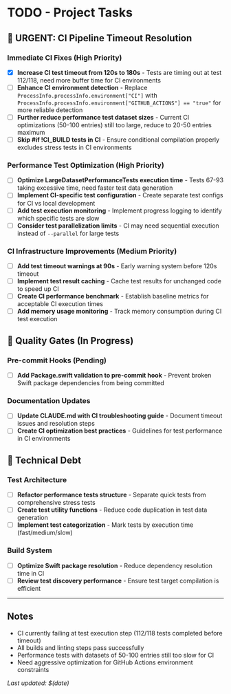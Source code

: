 # TODO - Project Tasks

## 🚨 URGENT: CI Pipeline Timeout Resolution

### Immediate CI Fixes (High Priority)
- [x] **Increase CI test timeout from 120s to 180s** - Tests are timing out at test 112/118, need more buffer time for CI environments
- [ ] **Enhance CI environment detection** - Replace `ProcessInfo.processInfo.environment["CI"]` with `ProcessInfo.processInfo.environment["GITHUB_ACTIONS"] == "true"` for more reliable detection  
- [ ] **Further reduce performance test dataset sizes** - Current CI optimizations (50-100 entries) still too large, reduce to 20-50 entries maximum
- [ ] **Skip #if !CI_BUILD tests in CI** - Ensure conditional compilation properly excludes stress tests in CI environments

### Performance Test Optimization (High Priority)  
- [ ] **Optimize LargeDatasetPerformanceTests execution time** - Tests 67-93 taking excessive time, need faster test data generation
- [ ] **Implement CI-specific test configuration** - Create separate test configs for CI vs local development
- [ ] **Add test execution monitoring** - Implement progress logging to identify which specific tests are slow
- [ ] **Consider test parallelization limits** - CI may need sequential execution instead of `--parallel` for large tests

### CI Infrastructure Improvements (Medium Priority)
- [ ] **Add test timeout warnings at 90s** - Early warning system before 120s timeout
- [ ] **Implement test result caching** - Cache test results for unchanged code to speed up CI
- [ ] **Create CI performance benchmark** - Establish baseline metrics for acceptable CI execution times
- [ ] **Add memory usage monitoring** - Track memory consumption during CI test execution

## 📝 Quality Gates (In Progress)

### Pre-commit Hooks (Pending)
- [ ] **Add Package.swift validation to pre-commit hook** - Prevent broken Swift package dependencies from being committed

### Documentation Updates
- [ ] **Update CLAUDE.md with CI troubleshooting guide** - Document timeout issues and resolution steps
- [ ] **Create CI optimization best practices** - Guidelines for test performance in CI environments

## 🔧 Technical Debt

### Test Architecture
- [ ] **Refactor performance tests structure** - Separate quick tests from comprehensive stress tests  
- [ ] **Create test utility functions** - Reduce code duplication in test data generation
- [ ] **Implement test categorization** - Mark tests by execution time (fast/medium/slow)

### Build System
- [ ] **Optimize Swift package resolution** - Reduce dependency resolution time in CI
- [ ] **Review test discovery performance** - Ensure test target compilation is efficient

---

## Notes
- CI currently failing at test execution step (112/118 tests completed before timeout)
- All builds and linting steps pass successfully
- Performance tests with datasets of 50-100 entries still too slow for CI
- Need aggressive optimization for GitHub Actions environment constraints

*Last updated: $(date)*